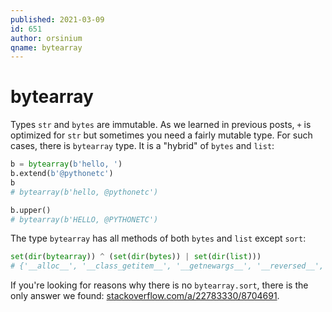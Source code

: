 ```yaml
---
published: 2021-03-09
id: 651
author: orsinium
qname: bytearray
---
```


# bytearray

Types `str` and `bytes` are immutable. As we learned in previous posts, `+` is optimized for `str` but sometimes you need a fairly mutable type. For such cases, there is `bytearray` type. It is a "hybrid" of `bytes` and `list`:

```python
b = bytearray(b'hello, ')
b.extend(b'@pythonetc')
b
# bytearray(b'hello, @pythonetc')

b.upper()
# bytearray(b'HELLO, @PYTHONETC')
```

The type `bytearray` has all methods of both `bytes` and `list` except `sort`:

```python
set(dir(bytearray)) ^ (set(dir(bytes)) | set(dir(list)))
# {'__alloc__', '__class_getitem__', '__getnewargs__', '__reversed__', 'sort'}
```

If you're looking for reasons why there is no `bytearray.sort`, there is the only answer we found: [stackoverflow.com/a/22783330/8704691](https://stackoverflow.com/a/22783330/8704691).
